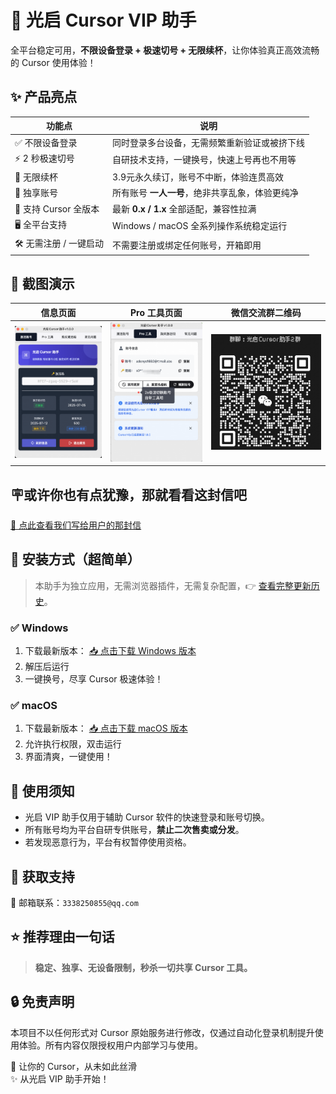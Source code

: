 # 🚀 光启 Cursor VIP 助手

全平台稳定可用，**不限设备登录 + 极速切号 + 无限续杯**，让你体验真正高效流畅的 Cursor 使用体验！



## ✨ 产品亮点

| 功能点                 | 说明                                            |
| ---------------------- | ----------------------------------------------- |
| ✅ 不限设备登录        | 同时登录多台设备，无需频繁重新验证或被挤下线    |
| ⚡ 2 秒极速切号        | 自研技术支持，一键换号，快速上号再也不用等      |
| 🔁 无限续杯            | 3.9元永久续订，账号不中断，体验连贯高效              |
| 🧍 独享账号            | 所有账号 **一人一号**，绝非共享乱象，体验更纯净 |
| 🧩 支持 Cursor 全版本  | 最新 **0.x / 1.x** 全部适配，兼容性拉满         |
| 🖥️ 全平台支持          | Windows / macOS 全系列操作系统稳定运行          |
| 🛠️ 无需注册 / 一键启动 | 不需要注册或绑定任何账号，开箱即用              |

## 📸 截图演示

| 信息页面            | Pro 工具页面        | 微信交流群二维码        |
| ------------------- | ------------------- | ----------------------- |
| ![](./assets/1.jpg) | ![](./assets/2.jpg) | ![](./assets/wxqun.png) |

## 🪧或许你也有点犹豫，那就看看这封信吧
[📄 点此查看我们写给用户的那封信](https://gleijfm8le.feishu.cn/docx/WBVCdkHcDozuFqxygWFcOY6hnJf#Vezyd8Sj5ope52xXGRNcuKDTnTh)


## 🧩 安装方式（超简单）

> 本助手为独立应用，无需浏览器插件，无需复杂配置，👉 [查看完整更新历史](./CHANGELOG.md)。

### ✅ Windows

1. 下载最新版本： [📥 点击下载 Windows 版本](https://gleijfm8le.feishu.cn/docx/WBVCdkHcDozuFqxygWFcOY6hnJf)
2. 解压后运行
3. 一键换号，尽享 Cursor 极速体验！

### ✅ macOS

1. 下载最新版本： [📥 点击下载 macOS 版本](https://gleijfm8le.feishu.cn/docx/WBVCdkHcDozuFqxygWFcOY6hnJf)
2. 允许执行权限，双击运行
3. 界面清爽，一键使用！



## 📌 使用须知

- 光启 VIP 助手仅用于辅助 Cursor 软件的快速登录和账号切换。
- 所有账号均为平台自研专供账号，**禁止二次售卖或分发**。
- 若发现恶意行为，平台有权暂停使用资格。

## 🤝 获取支持

📩 邮箱联系：`3338250855@qq.com`

## ⭐ 推荐理由一句话

> **稳定、独享、无设备限制，秒杀一切共享 Cursor 工具。**

## 🔒 免责声明

本项目不以任何形式对 Cursor 原始服务进行修改，仅通过自动化登录机制提升使用体验。所有内容仅限授权用户内部学习与使用。

🧊 让你的 Cursor，从未如此丝滑  
✨ 从光启 VIP 助手开始！

